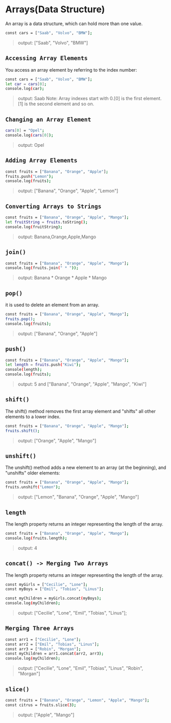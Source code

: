 # Arrays(Data Structure)
An array is a data structure, which can hold more than one value.

```sh
const cars = ["Saab", "Volvo", "BMW"];
```
> output: ["Saab", "Volvo", "BMW"]


## `Accessing Array Elements`

You access an array element by referring to the index number:

```sh
const cars = ["Saab", "Volvo", "BMW"];
let car = cars[0];
console.log(car);
```
> output: Saab
Note: Array indexes start with 0.[0] is the first element.[1] is the second element and so on.


## `Changing an Array Element`
```sh
cars[0] = "Opel";
console.log(cars[0]);
```
> output: Opel


## `Adding Array Elements`

```sh
const fruits = ["Banana", "Orange", "Apple"];
fruits.push("Lemon");
console.log(fruits);
```
> output: ["Banana", "Orange", "Apple", "Lemon"]

## `Converting Arrays to Strings`

```sh
const fruits = ["Banana", "Orange", "Apple", "Mango"];
let fruitString = fruits.toString();
console.log(fruitString);
```
> output: Banana,Orange,Apple,Mango


## `join()`

```sh
const fruits = ["Banana", "Orange", "Apple", "Mango"];
console.log(fruits.join(" * "));
```
> output: Banana * Orange * Apple * Mango

## `pop()`
it is used to delete an element from an array.

```sh
const fruits = ["Banana", "Orange", "Apple", "Mango"];
fruits.pop();
console.log(fruits);
```
> output: ["Banana", "Orange", "Apple"]

## `push()`

```sh
const fruits = ["Banana", "Orange", "Apple", "Mango"];
let length = fruits.push("Kiwi");
console(length);
console.log(fruits);
```
> output: 5 and ["Banana", "Orange", "Apple", "Mango", "Kiwi"]

## `shift()`
The shift() method removes the first array element and "shifts" all other elements to a lower index.

```sh
const fruits = ["Banana", "Orange", "Apple", "Mango"];
fruits.shift();
```
> output: ["Orange", "Apple", "Mango"]

## `unshift()`
The unshift() method adds a new element to an array (at the beginning), and "unshifts" older elements:

```sh
const fruits = ["Banana", "Orange", "Apple", "Mango"];
fruits.unshift("Lemon");
```
> output: ["Lemon", "Banana", "Orange", "Apple", "Mango"]

## `length`
The length property returns an integer representing the length of the array.
```sh
const fruits = ["Banana", "Orange", "Apple", "Mango"];
console.log(fruits.length);
```
> output: 4

## `concat() -> Merging Two Arrays`
The length property returns an integer representing the length of the array.
```sh
const myGirls = ["Cecilie", "Lone"];
const myBoys = ["Emil", "Tobias", "Linus"];

const myChildren = myGirls.concat(myBoys);
console.log(myChildren);
```
> output: ["Cecilie", "Lone", "Emil", "Tobias", "Linus"];

## `Merging Three Arrays`

```sh
const arr1 = ["Cecilie", "Lone"];
const arr2 = ["Emil", "Tobias", "Linus"];
const arr3 = ["Robin", "Morgan"];
const myChildren = arr1.concat(arr2, arr3);
console.log(myChildren);
```
> output: ["Cecilie", "Lone", "Emil", "Tobias", "Linus", "Robin", "Morgan"]

## `slice()`

```sh
const fruits = ["Banana", "Orange", "Lemon", "Apple", "Mango"];
const citrus = fruits.slice(3);
```
> output: ["Apple", "Mango"]

